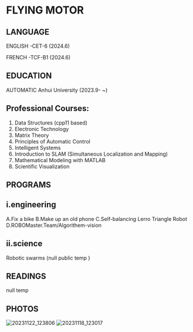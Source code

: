 # FLYING MOTOR


## LANGUAGE

ENGLISH -CET-6  (2024.6)

FRENCH -TCF-B1 (2024.6)

## EDUCATION

AUTOMATIC Anhui University (2023.9- ~)

## Professional Courses:
1. Data Structures (cpp11 based)
2. Electronic Technology
3. Matrix Theory
4. Principles of Automatic Control
5. Intelligent Systems
6. Introduction to SLAM (Simultaneous Localization and Mapping)
7. Mathematical Modeling with MATLAB
8. Scientific Visualization



##  PROGRAMS 
## i.engineering
A.Fix a bike 
B.Make up an old phone 
C.Self-balancing Lerro Triangle Robot
D.ROBOMaster.Team/Algorithem-vision



## ii.science

 Robotic swarms (null public temp )

## READINGS

null temp

## PHOTOS

![20231122_123806](https://github.com/user-attachments/assets/9dc8dfec-2789-46a0-8ac3-c12857b73341)
![20231118_123017](https://github.com/user-attachments/assets/2b8c4bdd-bba4-4126-944f-fd3a1e144ff1)
